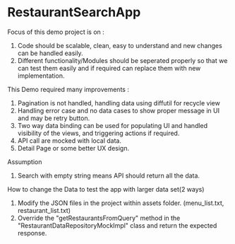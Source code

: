 # RestaurantSearchApp

Focus of this demo project is on :
1. Code should be scalable, clean, easy to understand
and new changes can be handled easily.
2. Different functionality/Modules should be seperated properly so
that we can test them easily and if required can replace them with
new implementation.

This Demo required many improvements :

1. Pagination is not handled, handling data using diffutil for recycle view
2. Handling error case and no data cases to show proper message in
UI and may be retry button.
3. Two way data binding can be used for populating UI
and handled visibility of the views, and triggering actions
if required.
4. API call are mocked with local data.
5. Detail Page or some better UX design.

Assumption 
1. Search with empty string means API should return all the data.

How to change the Data to test the app with larger data set(2 ways)

1. Modify the JSON files in the project within assets folder. (menu_list.txt, restaurant_list.txt)
2. Override the "getRestaurantsFromQuery" method in the "RestaurantDataRepositoryMockImpl" class and return the expected response.

